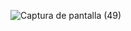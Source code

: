 ![Captura de pantalla (49)](https://github.com/user-attachments/assets/c5e73f56-a215-4113-930b-3fd1ed7c56f1)
